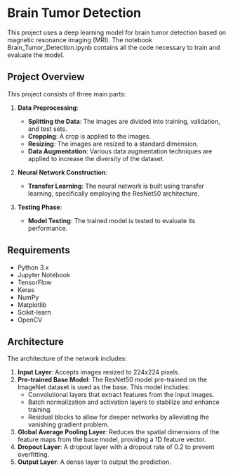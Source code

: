 # Brain Tumor Detection
This project uses a deep learning model for brain tumor detection based on magnetic resonance imaging (MRI). The notebook Brain_Tumor_Detection.ipynb contains all the code necessary to train and evaluate the model.

## Project Overview

This project consists of three main parts:

1. **Data Preprocessing**:
    - **Splitting the Data**: The images are divided into training, validation, and test sets.
    - **Cropping**: A crop is applied to the images.
    - **Resizing**: The images are resized to a standard dimension.
    - **Data Augmentation**: Various data augmentation techniques are applied to increase the diversity of the dataset.

2. **Neural Network Construction**:
    - **Transfer Learning**: The neural network is built using transfer learning, specifically employing the ResNet50 architecture.

3. **Testing Phase**:
    - **Model Testing**: The trained model is tested to evaluate its performance.

## Requirements

- Python 3.x
- Jupyter Notebook
- TensorFlow
- Keras
- NumPy
- Matplotlib
- Scikit-learn
- OpenCV

## Architecture

The architecture of the network includes:

1. **Input Layer**: Accepts images resized to 224x224 pixels.
2. **Pre-trained Base Model**: The ResNet50 model pre-trained on the ImageNet dataset is used as the base. This model includes:
    - Convolutional layers that extract features from the input images.
    - Batch normalization and activation layers to stabilize and enhance training.
    - Residual blocks to allow for deeper networks by alleviating the vanishing gradient problem.
3. **Global Average Pooling Layer**: Reduces the spatial dimensions of the feature maps from the base model, providing a 1D feature vector.
4. **Dropout Layer**: A dropout layer with a dropout rate of 0.2 to prevent overfitting.
5. **Output Layer**: A dense layer to output the prediction.
